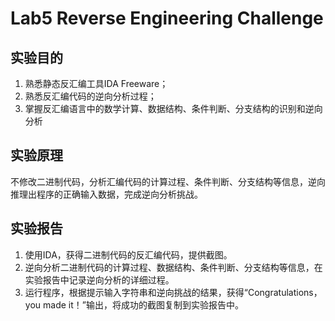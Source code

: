 # Lab5 Reverse Engineering Challenge

## 实验目的

1. 熟悉静态反汇编工具IDA Freeware；
2. 熟悉反汇编代码的逆向分析过程；
3. 掌握反汇编语言中的数学计算、数据结构、条件判断、分支结构的识别和逆向分析

## 实验原理

不修改二进制代码，分析汇编代码的计算过程、条件判断、分支结构等信息，逆向推理出程序的正确输入数据，完成逆向分析挑战。

## 实验报告

1. 使用IDA，获得二进制代码的反汇编代码，提供截图。
2. 逆向分析二进制代码的计算过程、数据结构、条件判断、分支结构等信息，在实验报告中记录逆向分析的详细过程。
3. 运行程序，根据提示输入字符串和逆向挑战的结果，获得“Congratulations，you made it！”输出，将成功的截图复制到实验报告中。